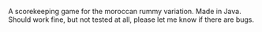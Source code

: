 A scorekeeping game for the moroccan rummy variation. Made in Java. Should work fine, but not tested at all, please let me know if there are bugs.
